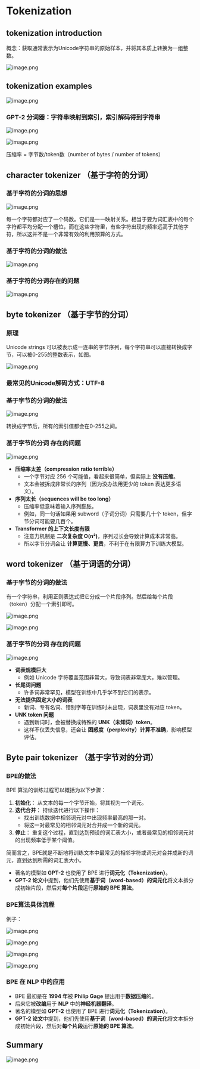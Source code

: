 # Tokenization

## tokenization introduction

概念：获取通常表示为Unicode字符串的原始样本，并将其本质上转换为一组整数。

![image.png](../Images/tokenization/image.png)

## tokenization examples

![image.png](../Images/tokenization/image%201.png)

### **GPT-2 分词器：字符串映射到索引，索引解码得到字符串**

![image.png](../Images/tokenization/image%202.png)

![image.png](../Images/tokenization/image%203.png)

压缩率 = 字节数/token数（number of bytes / number of tokens）

## character tokenizer （基于字符的分词）

### 基于字符的分词的思想

![image.png](../Images/tokenization/image%204.png)

每一个字符都对应了一个码数。它们是一一映射关系。相当于要为词汇表中的每个字符都平均分配一个槽位，而在这些字符里，有些字符出现的频率远高于其他字符，所以这并不是一个非常有效的利用预算的方式。

### 基于字符的分词的做法

![image.png](../Images/tokenization/image%205.png)

### 基于字符的分词存在的问题

![image.png](../Images/tokenization/image%206.png)

## byte tokenizer （基于字节的分词）

### 原理

Unicode strings 可以被表示成一连串的字节序列，每个字符串可以直接转换成字节，可以被0-255的整数表示，如图。

![image.png](../Images/tokenization/image%207.png)

### 最常见的Unicode解码方式：UTF-8

### 基于字节的分词的做法

![image.png](../Images/tokenization/image%208.png)

转换成字节后，所有的索引值都会在0-255之间。

### 基于字节的分词 存在的问题

![image.png](../Images/tokenization/image%209.png)

- **压缩率太差（compression ratio terrible）**
    - 一个字节对应 256 个可能值，看起来很简单，但实际上 **没有压缩**。
    - 文本会被拆成非常长的序列（因为没办法用更少的 token 表达更多语义）。
- **序列太长（sequences will be too long）**
    - 压缩率低意味着输入序列膨胀。
    - 例如，同一句话如果用 subword（子词分词）只需要几十个 token，但字节分词可能要几百个。
- **Transformer 的上下文长度有限**
    - 注意力机制是 **二次复杂度 O(n²)**，序列过长会导致计算成本非常高。
    - 所以字节分词会让 **计算更慢、更贵**，不利于在有限算力下训练大模型。

## word tokenizer （基于词语的分词）

### 基于字节的分词的做法

有一个字符串，利用正则表达式把它分成一个片段序列。然后给每个片段（token）分配一个索引即可。

![image.png](../Images/tokenization/image%2010.png)

![image.png](../Images/tokenization/image%2011.png)

### 基于字节的分词 存在的问题

![image.png](../Images/tokenization/image%2012.png)

- **词表规模巨大**
    - 例如 Unicode 字符覆盖范围非常大，导致词表非常庞大，难以管理。
- **长尾词问题**
    - 许多词非常罕见，模型在训练中几乎学不到它们的表示。
- **无法提供固定大小的词表**
    - 新词、专有名词、错别字等在训练时未出现，词表里没有对应 token。
- **UNK token 问题**
    - 遇到新词时，会被替换成特殊的 **UNK（未知词）token**。
    - 这样不仅丢失信息，还会让 **困惑度（perplexity）计算不准确**，影响模型评估。

## Byte pair tokenizer （基于字节对的分词）

### BPE的做法

BPE 算法的训练过程可以概括为以下步骤：

1. **初始化**： 从文本的每一个字节开始，将其视为一个词元。
2. **迭代合并**： 持续迭代进行以下操作：
    - 找出训练数据中相邻词元对中出现频率最高的那一对。
    - 将这一对最常见的相邻词元对合并成一个新的词元。
3. **停止**： 重复这个过程，直到达到预设的词汇表大小，或者最常见的相邻词元对的出现频率低于某个阈值。

简而言之，BPE就是不断地将训练文本中最常见的相邻字符或词元对合并成新的词元，直到达到所需的词汇表大小。

- 著名的模型如 **GPT-2** 也使用了 BPE 进行**词元化（Tokenization）**。
- **GPT-2 论文**中提到，他们先使用**基于词（word-based）的词元化**将文本拆分成初始片段，然后对**每个片段**运行**原始的 BPE 算法**。

### BPE算法具体流程

例子：

![image.png](../Images/tokenization/image%2013.png)

![image.png](../Images/tokenization/image%2014.png)

![image.png](../Images/tokenization/image%2015.png)

![image.png](../Images/tokenization/image%2016.png)

### BPE 在 NLP 中的应用

- BPE 最初是在 **1994 年**被 **Philip Gage** 提出用于**数据压缩**的。
- 后来它被**改编**用于 **NLP** 中的**神经机器翻译**。
- 著名的模型如 **GPT-2** 也使用了 BPE 进行**词元化（Tokenization）**。
- **GPT-2 论文**中提到，他们先使用**基于词（word-based）的词元化**将文本拆分成初始片段，然后对**每个片段**运行**原始的 BPE 算法**。

## Summary

![image.png](../Images/tokenization/image%2017.png)